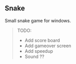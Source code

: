 ## Snake

Small snake game for windows.

> TODO:
> * Add score board
> * Add gameover screen
> * Add speedup
> * Sound ??
